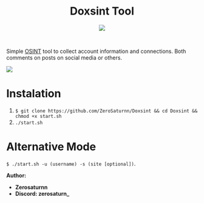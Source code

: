 <h1 align="center">Doxsint Tool</h1>

<p align="center">
    <img src="https://github.com/ZeroSaturnn/Doxsint/blob/main/src/img.png">
</p>

<br>

Simple [OSINT](https://www.recordedfuture.com/blog/open-source-intelligence-definition) tool to collect account information and connections. Both comments on posts on social media or others.

<img src="https://github.com/ZeroSaturnn/Doxsint/raw/main/src/video.mkv"><br>

# Instalation
1. `$ git clone https://github.com/ZeroSaturnn/Doxsint && cd Doxsint && chmod +x start.sh`
2. `./start.sh`

# Alternative Mode
`$ ./start.sh -u (username) -s (site [optional])`.

**Author:**

- **Zerosaturnn**
- **Discord: zerosaturn_**
